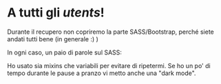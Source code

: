 # A tutti gli _utents_!
Durante il recupero non copriremo la parte SASS/Bootstrap, perché siete andati tutti bene (in generale :) )

In ogni caso, un paio di parole sul SASS: 

Ho usato sia mixins che variabili per evitare di ripetermi. Se ho un po' di tempo durante le pause a pranzo vi metto anche una "dark mode". 

